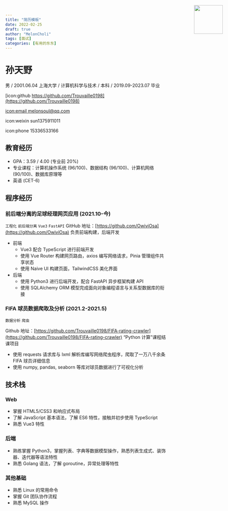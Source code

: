 ```yaml
---
title: "简历模板"
date: 2022-02-25
draft: true
author: "MelonCholi"
tags: [面试]
categories: [有用的东东]
---
```


# 孙天野

<img src="https://markdown-1303167219.cos.ap-shanghai.myqcloud.com/%E4%B8%8A%E5%A4%A7%E8%AF%81%E4%BB%B6%E7%85%A7.jpg" style="width:90px;position:absolute;top: 40px;right: 50px;">


男 / 2001.06.04
上海大学 / 计算机科学与技术 / 本科 / 2019.09-2023.07 毕业

[icon:github https://github.com/Trouvaille0198](https://github.com/Trouvaille0198)

[icon:email melonsoul@qq.com](mailto:melonsoul@qq.com)

icon:weixin sun1375911011

icon:phone 15336533166


## 教育经历

- GPA：3.59 / 4.00 (专业前 20%)
- 专业课程：计算机操作系统 (96/100)、数据结构 (96/100)、计算机网络 (90/100)、数据库原理等
- 英语 (CET-6)

## 程序经历

### 前后端分离的足球经理网页应用 (2021.10-今)

`工程化` `前后端分离` `Vue3` `FastAPI`
GitHub 地址：[https://github.com/OwiviOsa](https://github.com/OwiviOsa)
负责前端构建，后端开发

- 前端
    - Vue3 配合 TypeScript 进行前端开发
    - 使用 Vue Router 构建网页路由，axios 编写网络请求，Pinia 管理组件共享状态
    - 使用 Naive UI 构建页面，TailwindCSS 美化界面
- 后端
    - 使用 Python3 进行后端开发，配合 FastAPI 异步框架构建 API
    - 使用 SQLAlchemy ORM 模型完成面向对象编程语言与关系型数据库的衔接

### FIFA 球员数据爬取及分析 (2021.2-2021.5)

`数据分析` `爬虫`

Github 地址：[https://github.com/Trouvaille0198/FIFA-rating-crawler](https://github.com/Trouvaille0198/FIFA-rating-crawler)
“Python 计算”课程结课项目

- 使用 requests 请求库与 lxml 解析库编写网络爬虫程序，爬取了一万八千余条 FIFA 球员详细信息
- 使用 numpy, pandas, seaborn 等库对球员数据进行了可视化分析

## 技术栈

### Web

- 掌握 HTML5/CSS3 和响应式布局
- 了解 JavaScript 基本语法，了解 ES6 特性，接触并初步使用 TypeScript 
- 熟悉 Vue3 特性

### 后端

- 熟练掌握 Python3，掌握列表、字典等数据模型操作，熟悉列表生成式、装饰器、迭代器等语法特性
- 熟悉 Golang 语法，了解 goroutine，异常处理等特性

### 其他基础

- 熟悉 Linux 的常用命令
- 掌握 Git 团队协作流程
- 熟悉 MySQL 操作
